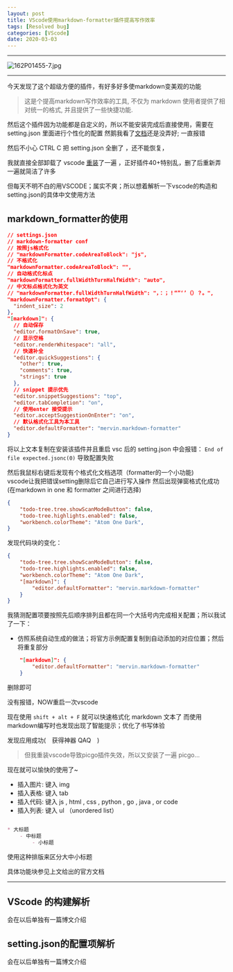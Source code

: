 ```yaml
---
layout: post
title: VScode使用markdown-formatter插件提高写作效率
tags: [Resolved bug]
categories: [VScode]
date: 2020-03-03
---
```


***

![162P01455-7.jpg](https://raw.githubusercontent.com/fengwei2002/picture/master/fengwei2002/picture162P01455-7.jpg)

***

今天发现了这个超级方便的插件，有好多好多使markdown变美观的功能

> 这是个提高markdown写作效率的工具, 不仅为 markdown 使用者提供了相对统一的格式, 并且提供了一些快捷功能.

然后这个插件因为功能都是自定义的，所以不能安装完成后直接使用，需要在 setting.json 里面进行个性化的配置 然鹅我看了[文档](https://github.com/sumnow/markdown-formatter/blob/master/README_CN.md)还是没弄好; 一直报错

然后不小心 CTRL C 把 setting.json 全删了 ，还不能恢复，

我就直接全部卸载了 vscode [重装](https://blog.csdn.net/jpch89/article/details/89789247)了一遍 ，正好插件40+特别乱，删了后重新弄一遍就简洁了许多

但每天不明不白的用VSCODE；属实不爽；所以想着解析一下vscode的构造和setting.json的具体中文使用方法

## markdown_formatter的使用

``` json
// settings.json
// markdown-formatter conf
// 按照js格式化
// "markdownFormatter.codeAreaToBlock": "js",
// 不格式化
"markdownFormatter.codeAreaToBlock": "",
// 自动格式化标点
"markdownFormatter.fullWidthTurnHalfWidth": "auto",
// 中文标点格式化为英文
// "markdownFormatter.fullWidthTurnHalfWidth": "，：；！“”‘’（）？。",
"markdownFormatter.formatOpt": {
  "indent_size": 2
},
"[markdown]": {
  // 自动保存
  "editor.formatOnSave": true,
  // 显示空格
  "editor.renderWhitespace": "all",
  // 快速补全
  "editor.quickSuggestions": {
    "other": true,
    "comments": true,
    "strings": true
  },
  // snippet 提示优先
  "editor.snippetSuggestions": "top",
  "editor.tabCompletion": "on",
  // 使用enter 接受提示
  "editor.acceptSuggestionOnEnter": "on",
  // 默认格式化工具为本工具
  "editor.defaultFormatter": "mervin.markdown-formatter"
}
```

将以上文本复制在安装该插件并且重启 vsc 后的 setting.json 中会报错： `End of file expected.jsonc(0)` 导致配置失败

然后我鼠标右键后发现有个格式化文档选项（formatter的一个小功能)  
vscode让我把错误setting删除后它自己进行写入操作 然后出现弹窗格式化成功 (在markdown in one 和 formatter 之间进行选择)

``` json
{
    "todo-tree.tree.showScanModeButton": false,
    "todo-tree.highlights.enabled": false,
    "workbench.colorTheme": "Atom One Dark",
}
```

发现代码块的变化：

``` json
{
    "todo-tree.tree.showScanModeButton": false,
    "todo-tree.highlights.enabled": false,
    "workbench.colorTheme": "Atom One Dark",
    "[markdown]": {
        "editor.defaultFormatter": "mervin.markdown-formatter"
    }
}
```

我猜测配置项要按照先后顺序排列且都在同一个大括号内完成相关配置；所以我试了一下：

* 仿照系统自动生成的做法；将官方示例配置复制到自动添加的对应位置；然后将重复部分

``` json
    "[markdown]": {
        "editor.defaultFormatter": "mervin.markdown-formatter"
    }
```

删除即可

没有报错，NOW重启一次vscode

现在使用 `shift + alt + F` 就可以快速格式化 markdown 文本了 而使用markdown编写时也发现出现了智能提示；优化了书写体验

发现应用成功(　获得神器 QAQ　)

> 但我重装vscode导致picgo插件失效，所以又安装了一遍 picgo... 

现在就可以愉快的使用了~

* 插入图片: 键入 img
* 插入表格: 键入 tab
* 插入代码: 键入 js , html , css , python , go , java , or code
* 插入列表: 键入 ul （unordered list）

``` markdown

* 大标题
    - 中标题
        - 小标题

```

使用这种排版来区分大中小标题

具体功能块参见上文给出的官方文档

***

## **VScode 的构建解析**

会在以后单独有一篇博文介绍

## **setting.json的配置项解析**

会在以后单独有一篇博文介绍

